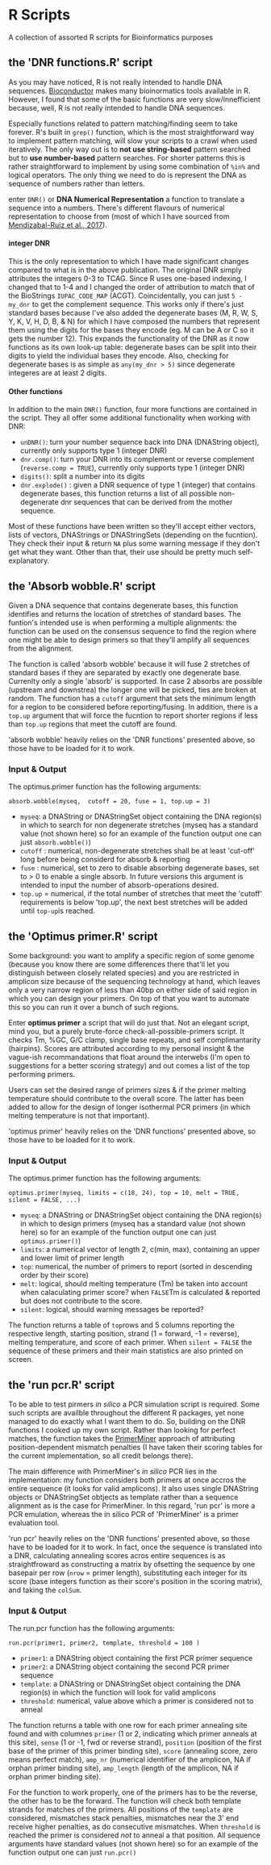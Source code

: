 # R Scripts
A collection of assorted R scripts for Bioinformatics purposes

## the 'DNR functions.R' script
As you may have noticed, R is not really intended to handle DNA sequences. [Bioconductor](https://www.bioconductor.org/) makes many bioinormatics tools available in R. However, I found that some of the basic functions are very slow/innefficient because, well, R is not really intended to handle DNA sequences. 

Especially functions related to pattern matching/finding seem to take forever. R's built in `grep()` function, which is the most straightforward way to implement pattern matching, will slow your scripts to a crawl when used iteratively. The only way out is to **not use string-based** pattern searched but to **use number-based** pattern searches.  For shorter patterns this is rather straightforward to implement by using some combination of `%in%` and logical operators. The only thing we need to do is represent the DNA as sequence of numbers rather than letters. 

enter `DNR()` or **DNA Numerical Representation** a function to translate a sequence into a numbers. There's different flavours of numerical representation to choose from (most of which I have sourced from [Mendizabal-Ruiz et al., 2017](http://journals.plos.org/plosone/article?id=10.1371/journal.pone.0173288)). 

#### integer DNR
This is the only representation to which I have made significant changes compared to what is in the above publication. The original DNR simply attributes the integers 0-3 to TCAG. Since R uses one-based indexing, I changed that to 1-4 and I changed the order of attribution to match that of the BioStrings `IUPAC_CODE_MAP` (ACGT). Coincidentally, you can just `5 - my_dnr` to get the complement sequence. This works only if there's just standard bases because I've also added the degenerate bases (M, R, W, S, Y, K, V, H, D, B, & N) for which I have composed the numbers that represent them using the digits for the bases they encode (eg. M can be A or C so it gets the number 12). This expands the functionality of the DNR as it now functions as its own look-up table: degenerate bases can be split into their digits to yield the individual bases they encode. Also, checking for degenerate bases is as simple as `any(my_dnr > 5)` since degenerate integeres are at least 2 digits.

#### Other functions
In addition to the main `DNR()` function, four more functions are contained in the script. They all offer some additional functionality when working with DNR:
- `unDNR()`: turn your number sequence back into DNA (DNAString object), currently only supports type 1 (integer DNR)
- `dnr.comp()`: turn your DNR into its complement or reverse complement (`reverse.comp = TRUE`), currently only supports type 1 (integer DNR)
- `digits()`: split a number into its digits
- `dnr.explode()` : given a DNR sequence of type 1 (integer) that contains degenerate bases, this function returns a list of all possible non-degenerate dnr sequences that can be derived from the mother sequence.

Most of these functions have been written so they'll accept either vectors, lists of vectors, DNAStrings or DNAStringSets (depending on the fucntion). They check their input & return `NA` plus some warning message if they don't get what they want. Other than that, their use should be pretty much self-explanatory.

## the 'Absorb wobble.R' script
Given a DNA sequence that contains degenerate bases, this function identifies and returns the location of stretches of standard bases. The funtion's intended use is when performing a multiple alignments: the function can be used on the consensus sequence to find the region where one might be able to design primers so that they'll amplify all sequences from the alignment. 

The function is called 'absorb wobble' because it will fuse 2 stretches of standard bases if they are separated by exactly one degenerate base. Currenlty only a single 'absorb' is supported. In case 2 absorbs are possible (upstream and downstrea) the longer one will be picked, ties are broken at random. The function has a `cutoff` argument that sets the minimum length for a region to be considered before reporting/fusing. In addition, there is a `top.up` argument that will force the fucntion to report shorter regions if less than `top.up` regions that meet the cutoff are found.

'absorb wobble' heavily relies on the 'DNR functions' presented above, so those have to be loaded for it to work.

### Input & Output
The optimus.primer function has the following arguments:
```
absorb.wobble(myseq,  cutoff = 20, fuse = 1, top.up = 3)
```
- `myseq`: a DNAString or DNAStringSet object containing the DNA region(s) in which to search for non degenerate stretches (myseq has a standard value (not shown here) so for an example of the function output one can just `absorb.wobble()`)
- `cutoff` : numerical, non-degenerate stretches shall be at least 'cut-off' long before being considerd for absorb & reporting
- `fuse` : numerical, set to zero to disable absorbing degenerate bases, set to > 0 to enable a single absorb. In future versions this argument is intended to input the number of absorb-operations desired.
- `top.up` = numerical, if the total number of stretches that meet the 'cutoff' requirements is below 'top.up',  the next best stretches will be added until `top-up`is reached.

## the 'Optimus primer.R' script
Some background: you want to amplify a specific region of some genome (because you know there are some differences there that'll let you distinguish between closely related species) and you are restricted in amplicon size because of the sequencing technology at hand, which leaves only a very narrow region of less than 40bp on either side of said region in which you can design your primers. On top of that you want to automate this so you can run it over a bunch of such regions.

Enter **optimus primer** a script that will do just that. Not an elegant script, mind you, but a purely brute-force check-all-possible-primers script. It checks Tm, %GC, G/C clamp, single base repeats, and self complimantarity (hairpins). Scores are attributed according to my personal insight & the vague-ish recommandations that float around the interwebs (I'm open to suggestions for a better scoring strategy) and out comes a list of the top performing primers. 

Users can set the desired range of primers sizes & if the primer melting temperature should contribute to the overall score. The latter has been added to allow for the design of longer isothermal PCR primers (in which melting temperature is not that important). 

'optimus primer' heavily relies on the 'DNR functions' presented above, so those have to be loaded for it to work.

### Input & Output
The optimus.primer function has the following arguments:
```
optimus.primer(myseq, limits = c(18, 24), top = 10, melt = TRUE, silent = FALSE, ...)
```
- `myseq`: a DNAString or DNAStringSet object containing the DNA region(s) in which to design primers (myseq has a standard value (not shown here) so for an example of the function output one can just `optimus.primer()`)
- `limits`: a numerical vector of length 2, c(min, max), containing an upper and lower limit of primer length
- `top`: numerical, the number of primers to report (sorted in descending order by their score)
- `melt`: logical, should melting temperature (Tm) be taken into account when calaculating primer score? when `FALSE`Tm is calculated & reported but does not contribute to the score.
- `silent`: logical, should warning messages be reported?

The function returns a table of `top`rows and 5 columns reporting the respective length, starting position, strand (1 = forward, -1 = reverse), melting temperature, and score of each primer. When `silent = FALSE` the sequence of these primers and their main statistics are also printed on screen.

## the 'run pcr.R' script
To be able to test pirmers _in silico_ a PCR simulation script is required. Some such scripts are availble throughout the different R packages, yet none managed to do exactly what I want them to do. So, building on the DNR functions I cooked up my own script. Rather than looking for perfect matches, the function takes the [PrimerMiner](http://onlinelibrary.wiley.com/doi/10.1111/2041-210X.12687/abstract) approach of attributing position-dependent mismatch penalties (I have taken their scoring tables for the current implementation, so all credit belongs there). 

The main difference with PrimerMiner's _in silico_ PCR lies in the implementation: my function considers both primers at once accros the entire sequence (it looks for valid amplicons). It also uses single DNAString objects or DNAStringSet obtjects as template rather than a sequence alignment as is the case for PrimerMiner. In this regard, 'run pcr' is more a PCR emulation, whereas the in silico PCR of 'PrimerMiner' is a primer evaluation tool.

'run pcr' heavily relies on the 'DNR functions' presented above, so those have to be loaded for it to work. In fact, once the  sequence is translated into a DNR, calculating annealing scores acros entire sequences is as straightfroward as constructing a matrix by ofsetting the sequence by one basepair per row (`nrow` = primer length), substituting each integer for its score (base integers function as their score's position in the scoring matrix), and taking the `colSum`.

### Input & Output
The run.pcr function has the following arguments:
```
run.pcr(primer1, primer2, template, threshold = 100 )
```
- `primer1`: a DNAString object containing the first PCR primer sequence
- `primer2`: a DNAString object containing the second PCR primer sequence
- `template`: a DNAString or DNAStringSet object containing the DNA region(s) in which the function will look for valid amplicons
- `threshold`: numerical, value above which a primer is considered not to anneal 

The function returns a table with one row for each primer annealing site found and with columnes `primer` (1 or 2, indicating which primer anneals at this site),  `sense` (1 or -1, fwd or reverse strand),  `position` (position of the first base of the primer of this primer binding site), `score` (annealing score, zero means perfect match), `amp_nr` (numerical identifier of the amplicon, NA if orphan primer binding site), `amp_length` (length of the amplicon, NA if orphan primer binding site).

For the function to work properly, one of the primers has to be the reverse, the other has to be the forward. The function will check both template strands for matches of the primers. All positions of the `template` are considered, mismatches stack penalties, mismatches near the 3' end receive higher penalties, as do consecutive mismatches. When `threshold` is reached the primer is considered *not* to anneal a that position. All sequence arguments have standard values (not shown here) so for an example of the function output one can just `run.pcr()` 


